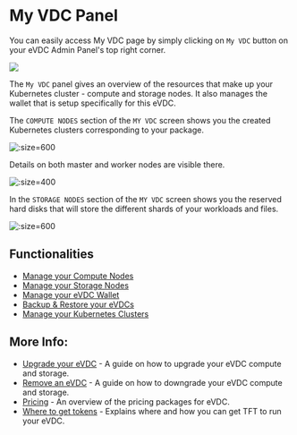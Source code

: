 # My VDC Panel

You can easily access My VDC page by simply clicking on `My VDC` button on your eVDC Admin Panel's top right corner.

![](img/evdc_myvdc.jpg)

The `My VDC` panel gives an overview of the resources that make up your Kubernetes cluster - compute and storage nodes. It also manages the wallet that is setup specifically for this eVDC.

The `COMPUTE NODES` section of the `MY VDC` screen shows you the created Kubernetes clusters corresponding to your package.

![](img/24_vdc_portal_compute.jpg ':size=600')

Details on both master and worker nodes are visible there.

![](img/25_vdc_portal_compute_detail_master.jpg ':size=400')

In the `STORAGE NODES` section of the `MY VDC` screen shows you the reserved hard disks that will store the different shards of your workloads and files. 

![](img/26_vdc_portal_storage_nodes.jpg ':size=600')

## Functionalities

- [Manage your Compute Nodes](evdc_compute)
- [Manage your Storage Nodes](evdc_storage)
- [Manage your eVDC Wallet](evdc_wallet)
- [Backup & Restore your eVDCs](evdc_backup_restore)
- [Manage your Kubernetes Clusters](evdc_k8s)


## More Info:

  - [Upgrade your eVDC](evdc_upgrade) - A guide on  how to upgrade your eVDC compute and storage.
  - [Remove an eVDC](evdc_remove) - A guide on how to downgrade your eVDC compute and storage.
  - [Pricing](evdc_pricing) - An overview of the pricing packages for eVDC.
  - [Where to get tokens](how_to_buy) - Explains where and how you can get TFT to run your eVDC.